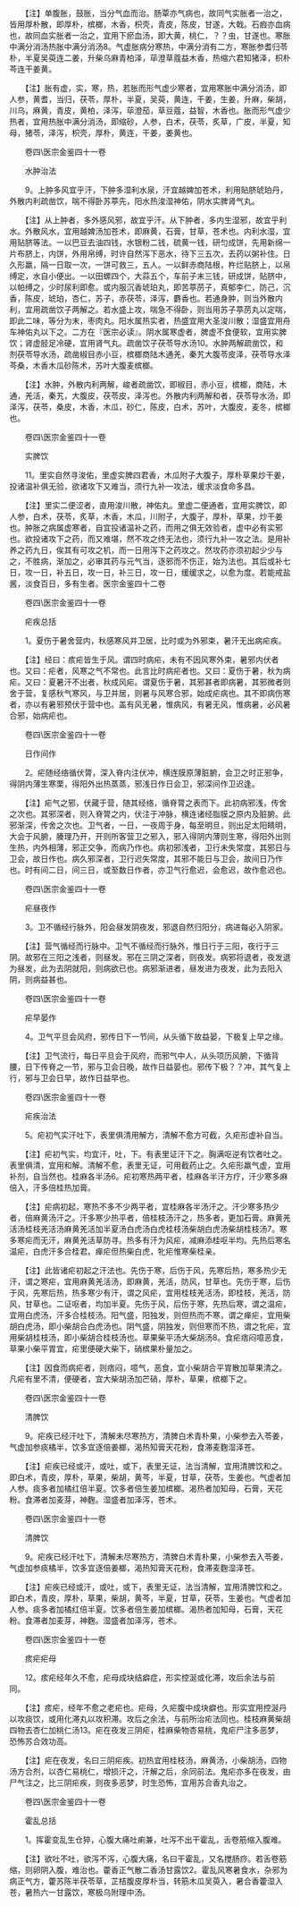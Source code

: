 <!-- { "loadSidebar": true } -->
　　【注】单腹胀，鼓胀，当分气血而治。肠覃亦气病也，故同气实胀者一治之，皆用厚朴散，即厚朴，槟榔，木香，枳壳，青皮，陈皮，甘遂，大戟。石瘕亦血病也，故同血实胀者一治之，宜用下瘀血汤，即大黄，桃仁，？？虫，甘遂也。寒胀中满分消汤热胀中满分消汤8。气虚胀病分寒热，中满分消有二方，寒胀参耆归苓朴，半夏吴萸连二姜，升柴乌麻青柏泽，荜澄草蔻益木香，热缩六君知猪泽，枳朴芩连干姜黄。

　　【注】胀有虚，实，寒，热，若胀而形气虚少寒者，宜用寒胀中满分消汤，即人参，黄耆，当归，茯苓，厚朴，半夏，吴萸，黄连，干姜，生姜，升麻，柴胡，川乌，麻黄，青皮，黄柏，泽泻，荜澄茄，草豆蔻，益智，木香也。胀而形气虚少热者，宜用热胀中满分消汤，即缩砂，人参，白术，茯苓，炙草，广皮，半夏，知母，猪苓，泽泻，枳壳，厚朴，黄连，干姜，姜黄也。

　　卷四\医宗金鉴四十一卷

　　水肿治法

　　9。上肿多风宜乎汗，下肿多湿利水泉，汗宜越婢加苍术，利用贴脐琥珀丹，外散内利疏凿饮，喘不得卧苏葶先，阳水热浚湿神佑，阴水实脾肾气丸。

　　【注】从上肿者，多外感风邪，故宜乎汗。从下肿者，多内生湿邪，故宜乎利水。外散风水，宜用越婢汤加苍术，即麻黄，石膏，甘草，苍术也。内利水湿，宜用贴脐等法。一以巴豆去油四钱，水银粉二钱，硫黄一钱，研匀成饼，先用新绵一片布脐上，内饼，外用帛缚，时许自然泻下恶水，待下三五次，去药以粥补住。日久形羸，隔一日取一次，一饼可救三，五人。一以鲜赤商陆根，杵烂贴脐上，以帛缚定，水自小便出。一以田螺四个，大蒜五个，车前子末三钱，研成饼，贴脐中，以帕缚之，少时尿利即愈。或内服沉香琥珀丸，即苦葶苈子，真郁李仁，防己，沉香，陈皮，琥珀，杏仁，苏子，赤茯苓，泽泻，麝香也。若通身肿，则当外散内利，宜用疏凿饮子两解之。若水盛上攻，喘急不得卧，则当用苏子葶苈丸以定喘，即此二味，等分为末，枣肉丸。阳水属热实者，热盛宜用大圣浚川散；湿盛宜用舟车神佑丸以下之。二方在『医宗必读』。阴水属寒虚者，脾虚不食便软，宜用实脾饮；肾虚胫足冷硬，宜用肾气丸。疏凿饮子茯苓导水汤10。水肿两解疏凿饮，和剂茯苓导水汤，疏凿椒目赤小豆，槟榔商陆木通羌，秦艽大腹苓皮泽，茯苓导水泽芩桑，木香木瓜砂陈术，苏叶大腹麦槟榔。

　　【注】水肿，外散内利两解，峻者疏凿饮，即椒目，赤小豆，槟榔，商陆，木通，羌活，秦艽，大腹皮，茯苓皮，泽泻也。外散内利两解和者，茯苓导水汤，即泽泻，茯苓，桑皮，木香，木瓜，砂仁，陈皮，白术，苏叶，大腹皮，麦冬，槟榔也。

　　卷四\医宗金鉴四十一卷

　　实脾饮

　　11。里实自然寻浚佑，里虚实脾四君香，木瓜附子大腹子，厚朴草果炒干姜，投诸温补俱无验，欲诸攻下又难当，须行九补一攻法，缓求淡食命多昌。

　　【注】里实二便涩者，直用浚川散，神佑丸。里虚二便通者，宜用实脾饮，即人参，白术，茯苓，炙草，木香，木瓜，川附子，大腹子，厚朴，草果，炒干姜也。肿胀之病属虚寒者，自宜投诸温补之药，而用之俱无效验者，虚中必有实邪也。欲投诸攻下之药，而又难堪，然不攻之终无法也，须行九补一攻之法。是用补养之药九日，俟其有可攻之机，而一日用泻下之药攻之。然攻药亦须初起少少与之，不胜病，渐加之，必审其药与元气当，逐邪而不伤正，始为法也。其后或补七日，攻一日，补五日，攻一日，补三日，攻一日，缓缓求之，以愈为度。若能戒盐酱，淡食百日，多有生者。医宗金鉴四十二卷

　　卷四\医宗金鉴四十一卷

　　疟疾总括

　　1。夏伤于暑舍营内，秋感寒风并卫居，比时或为外邪束，暑汗无出病疟疾。

　　【注】经曰：痎疟皆生于风。谓四时病疟，未有不因风寒外束，暑邪内伏者也。又曰：疟者，风寒之气不常也。此言比时病疟者也。又曰：夏伤于暑，秋为病疟。又曰：夏暑汗不出者，秋成风疟。谓夏伤于暑，其邪甚者即病暑，其邪微者则舍于营，复感秋气寒风，与卫并居，则暑与风寒合邪，始成疟病也。其不即病伤寒者，亦以有暑邪预伏于营中也。盖有风无暑，惟病风，有暑无风，惟病暑，必风暑合邪，始病疟也。

　　卷四\医宗金鉴四十一卷

　　日作间作

　　2。疟随经络循伏膂，深入脊内注伏冲，横连膜原薄脏腑，会卫之时正邪争，得阴内薄生寒栗，得阳外出热蒸蒸，邪浅日作日会卫，邪深间作卫迟逢。

　　【注】疟气之邪，伏藏于营，随其经络，循脊膂之表而下。此初病邪浅，传舍之次也。其邪深者，则入脊膂之内，伏注于冲脉，横连诸经脂膜之原内及脏腑。此邪渐深，传舍之次也。卫气者，一日，一夜周于身，每至明旦，则出足太阳睛明，大会于风腑，腠理乃开，开则所客营卫之邪入，邪入得阴内薄则生寒，得阳外出则生热，内外相薄，邪正交争，而病乃作也。病初邪浅者，卫行未失常度，其邪日与卫会，故日作也。病久邪深者，卫行迟失常度，其邪不能日与卫会，故间日乃作也。时有间二日，间三日，或至数日作者，亦卫气行愈迟，会愈迟，故作愈迟也。

　　卷四\医宗金鉴四十一卷

　　疟昼夜作

　　3。卫不循经行脉外，阳会昼发阴夜发，邪退自然归阳分，病进每必入阴家。

　　【注】营气循经而行脉中。卫气不循经而行脉外，惟日行于三阳，夜行于三阴。故邪在三阳之浅者，则昼发。邪在三阴之深者，则夜发。病邪将退者，夜发退为昼发，此为去阴就阳，则病欲已也。病邪渐进者，昼发进为夜发，此为去阳入阴，则病益甚也。

　　卷四\医宗金鉴四十一卷

　　疟早晏作

　　4。卫气平旦会风府，邪传日下一节间，从头循下故益晏，下极复上早之缘。

　　【注】卫气流行，每日平旦会于风府，而邪气中人，从头项历风腑，下循背腰，日下传脊之一节，邪与卫会日晚，故作日益晏也。邪传下极？？冲，其气复上行，邪与卫会日早，故作日益早也。

　　卷四\医宗金鉴四十一卷

　　疟疾治法

　　5。疟初气实汗吐下，表里俱清用解方，清解不愈方可截，久疟形虚补自当。

　　【注】疟初气实，均宜汗，吐，下。有表里证汗下之。胸满呕逆有饮者吐之。表里俱清，宜用和解。清解不愈，表里无证，可用截药止之。久疟形羸气虚，宜用补剂，自当然也。桂麻各半汤6。疟初寒热两平者，桂麻各半汗方疗，汗少寒多麻倍入，汗多倍桂热加膏。

　　【注】疟病初起，寒热不多不少两平者，宜桂麻各半汤汗之。汗少寒多热少者，倍麻黄汤汗之。汗多寒少热平者，倍桂枝汤汗之，热多者，更加石膏。麻黄羌活汤桂枝羌活汤麻黄羌活加半夏汤白虎汤白虎桂枝汤柴胡白虎汤柴胡桂枝汤7。寒多寒疟而无汗，麻黄羌活草防寻。热多有汗为风疟，减麻添桂呕半均。先热后寒名温疟，白虎汗多合桂君。瘅疟但热柴白虎，牝疟惟寒柴桂亲。

　　【注】此皆诸疟初起之汗法也。先伤于寒，后伤于风，先寒后热，寒多热少无汗，谓之寒疟，宜用麻黄羌活汤，即麻黄，羌活，防风，甘草也。先伤于寒，后伤于风，先寒后热，热多寒少有汗，谓之风疟，宜用桂枝羌活汤，即桂枝，羌活，防风，甘草也。二证呕者，均加半夏。先伤于风，后伤于寒，先热后寒，谓之温疟，宜用白虎汤，汗多合桂枝汤。阳气盛，阳独发，则但热而不寒，谓之瘅疟，宜用柴胡白虎汤，即小柴胡合白虎汤也。阴气盛，阴独发，则但寒而不热，谓之牝疟，宜用柴胡桂枝汤，即小柴胡合桂枝汤也。草果柴平汤大柴胡汤8。食疟痞闷噫恶食，草果小柴平胃宜，疟里便硬大柴下，硝槟果朴量加之。

　　【注】因食而病疟者，则痞闷，噫气，恶食，宜小柴胡合平胃散加草果清之。凡疟有里不清，便硬者，宜大柴胡汤加芒硝，厚朴，草果，槟榔下之。

　　卷四\医宗金鉴四十一卷

　　清脾饮

　　9。疟疾已经汗吐下，清解未尽寒热方，清脾白术青朴果，小柴参去入苓姜，气虚加参痰橘半，饮多宜逐倍姜榔，渴热知膏天花粉，食滞麦麴湿泽苍。

　　【注】疟疾已经或汗，或吐，或下，表里无证，法当清解，宜用清脾饮和之。即白术，青皮，厚朴，草果，柴胡，黄芩，半夏，甘草，茯苓，生姜也。气虚者加人参。痰多者加橘红倍半夏。饮多者倍生姜加槟榔。渴热者加知母，石膏，天花粉。食滞者加麦芽，神麴。湿盛者加泽泻，苍术。

　　卷四\医宗金鉴四十一卷

　　清脾饮

　　9。疟疾已经汗吐下，清解未尽寒热方，清脾白术青朴果，小柴参去入苓姜，气虚加参痰橘半，饮多宜逐倍姜榔，渴热知膏天花粉，食滞麦麴湿泽苍。

　　【注】疟疾已经或汗，或吐，或下，表里无证，法当清解，宜用清脾饮和之。即白术，青皮，厚朴，草果，柴胡，黄芩，半夏，甘草，茯苓，生姜也。气虚者加人参。痰多者加橘红倍半夏。饮多者倍生姜加槟榔。渴热者加知母，石膏，天花粉。食滞者加麦芽，神麴。湿盛者加泽泻，苍术。

　　卷四\医宗金鉴四十一卷

　　痎疟疟母

　　12。痎疟经年久不愈，疟母成块结癖症，形实控涎或化滞，攻后余法与前同。

　　【注】痎疟，经年不愈之老疟也。疟母，久疟腹中成块癖也。形实宜用控涎丹以攻痰饮，或用化滞丸以攻积滞。攻后之余法，与前所治疟法同也。桂枝麻黄柴胡四物去杏仁加桃仁汤13。疟在夜发三阴疟，桂麻柴物杏易桃，鬼疟尸注多恶梦，恐怖苏合效功高。

　　【注】疟在夜发，名曰三阴疟疾。初热宜用桂枝汤，麻黄汤，小柴胡汤，四物汤方合剂，以杏仁易桃仁，增损汗之，汗解之后，余同前法。鬼疟亦多在夜发，由尸气注之，比三阴疟疾，则夜多恶梦，时生恐怖，宜用苏合香丸治之。

　　卷四\医宗金鉴四十一卷

　　霍乱总括

　　1。挥霍变乱生仓猝，心腹大痛吐痢兼，吐泻不出干霍乱，舌卷筋缩入腹难。

　　【注】欲吐不吐，欲泻不泻，心腹大痛，名曰干霍乱，又名搅肠痧。若舌卷筋缩，则卵阴入腹，难治也。藿香正气散二香汤甘露饮2。霍乱风寒暑食水，杂邪为病正气方，藿苏陈半茯苓草，芷桔腹皮厚朴当，转筋木瓜吴萸入，暑合香藿湿入苍，暑热六一甘露饮，寒极乌附理中汤。

